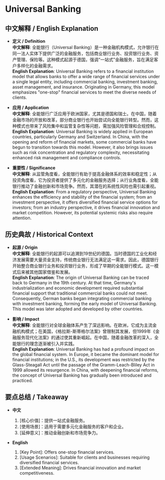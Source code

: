 # Universal Banking

## 中文解释 / English Explanation

* **定义 / Definition**  
  **中文解释**: 全能银行（Universal Banking）是一种金融机构模式，允许银行在同一法人实体下提供广泛的金融服务，包括商业银行业务、投资银行业务、资产管理、保险等。这种模式起源于德国，强调“一站式”金融服务，旨在满足客户多样化的金融需求。  
  **English Explanation**: Universal Banking refers to a financial institution model that allows banks to offer a wide range of financial services under a single legal entity, including commercial banking, investment banking, asset management, and insurance. Originating in Germany, this model emphasizes "one-stop" financial services to meet the diverse needs of clients.

* **应用 / Application**  
  **中文解释**: 全能银行广泛应用于欧洲国家，尤其是德国和瑞士。在中国，随着金融市场的开放和改革，部分商业银行也开始尝试向全能银行转型。然而，这种模式也带来了风险集中和监管复杂性等问题，需加强风险管理和合规控制。  
  **English Explanation**: Universal Banking is widely applied in European countries, particularly Germany and Switzerland. In China, with the opening and reform of financial markets, some commercial banks have begun to transition towards this model. However, it also brings issues such as risk concentration and regulatory complexity, necessitating enhanced risk management and compliance controls.

* **重要性 / Significance**  
  **中文解释**: 从监管角度看，全能银行有助于提高金融体系的效率和稳定性；从投资角度看，它为投资者提供了多元化的金融服务选择；从行业角度看，全能银行推动了金融创新和市场竞争。然而，其潜在的系统性风险也需引起重视。  
  **English Explanation**: From a regulatory perspective, Universal Banking enhances the efficiency and stability of the financial system; from an investment perspective, it offers diversified financial service options for investors; from an industry perspective, it drives financial innovation and market competition. However, its potential systemic risks also require attention.

## 历史典故 / Historical Context

* **起源 / Origin**  
  **中文解释**: 全能银行的起源可以追溯到19世纪的德国。当时德国的工业化和经济发展需要大量资金支持，传统商业银行无法满足这一需求。因此，德国银行开始整合商业银行业务和投资银行业务，形成了早期的全能银行模式。这一模式后来被其他国家借鉴和发展。  
  **English Explanation**: The origin of Universal Banking can be traced back to Germany in the 19th century. At that time, Germany's industrialization and economic development required substantial financial support that traditional commercial banks could not meet. Consequently, German banks began integrating commercial banking with investment banking, forming the early model of Universal Banking. This model was later adopted and developed by other countries.

* **影响 / Impact**  
  **中文解释**: 全能银行对全球金融体系产生了深远影响。在欧洲，它成为主流金融机构模式；在美国，《格拉斯-斯蒂格尔法案》曾限制其发展，但1999年《金融服务现代化法案》的通过使其重新崛起。在中国，随着金融改革的深入，全能银行的理念逐渐被引入并实践。  
  **English Explanation**: Universal Banking has had a profound impact on the global financial system. In Europe, it became the dominant model for financial institutions; in the U.S., its development was restricted by the Glass-Steagall Act until the passage of the Gramm-Leach-Bliley Act in 1999 allowed its resurgence. In China, with deepening financial reforms, the concept of Universal Banking has gradually been introduced and practiced.

## 要点总结 / Takeaway

* **中文**  
  1. [核心价值]：提供一站式金融服务。
  2. [使用场景]：适用于需要多元化金融服务的客户和企业。
  3. [延伸意义]：推动金融创新和市场竞争力。

* **English**  
  1. [Key Point]: Offers one-stop financial services.
  2. [Usage Scenarios]: Suitable for clients and businesses requiring diversified financial services.
  3. [Extended Meaning]: Drives financial innovation and market competitiveness.